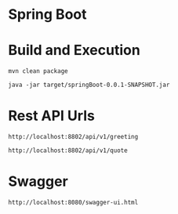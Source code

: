 # Spring Boot

# Build and Execution
   
    mvn clean package
    
    java -jar target/springBoot-0.0.1-SNAPSHOT.jar

# Rest API Urls
    http://localhost:8802/api/v1/greeting

    http://localhost:8802/api/v1/quote

# Swagger
    http://localhost:8080/swagger-ui.html